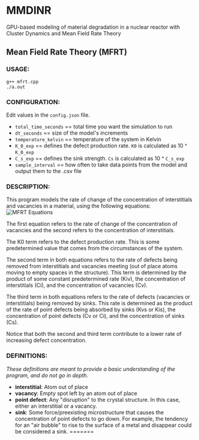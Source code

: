 # MMDINR
GPU-based modeling of material degradation in a nuclear reactor with Cluster Dynamics and Mean Field Rate Theory

## Mean Field Rate Theory (MFRT)
### USAGE: 
  ```
  g++ mfrt.cpp
  ./a.out
  ```

### CONFIGURATION:
  Edit values in the `config.json` file. 
 - `total_time_seconds` == total time you want the simulation to run
 - `dt_seconds` == size of the model's increments
 - `temperature_kelvin` == temperature of the system in Kelvin
 - `K_0_exp` == defines the defect production rate. `K0` is calculated as 10 ^ `K_0_exp`
 - `C_s_exp` == defines the sink strength. `Cs` is calculated as 10 ^ `C_s_exp`
 - `sample_interval` == how often to take data points from the model and output them to the .csv file
### DESCRIPTION:
This program models the rate of change of the concentration of interstitials and vacancies in a material, using the following equations: ![MFRT Equations](https://github.com/GeorgeConnorTheProgrammer/Mmdinr/assets/148592312/2d116231-c031-4122-a44b-e0581b6d63d3)

The first equation refers to the rate of change of the concentration of vacancies and the second refers to the concentration of interstitials. 

The K0 term refers to the defect production rate. This is some predetermined value that comes from the circumstances of the system. 

The second term in both equations refers to the rate of defects being removed from interstitials and vacancies meeting (out of place atoms moving to empty spaces in the structure). This term is determined by the product of some constant predetermined rate (Kiv), the concentration of interstitials (Ci), and the concentration of vacancies (Cv). 

The third term in both equations refers to the rate of defects (vacancies or interstitials) being removed by sinks. This rate is determined as the product of the rate of point defects being absorbed by sinks (Kvs or Kis), the concentration of point defects (Cv or Ci), and the concentration of sinks (Cs).

Notice that both the second and third term contribute to a lower rate of increasing defect concentration.

### DEFINITIONS:
_These definitions are meant to provide a basic understanding of the program, and do not go in depth._
- **interstitial**: Atom out of place
- **vacancy**: Empty spot left by an atom out of place
- **point defect**: Any "disruption" to the crystal structure. In this case, either an interstitial or a vacancy.
- **sink**: Some force/preexisting microstructure that causes the concentration of point defects to go down. For example, the tendency for an "air bubble" to rise to the surface of a metal and disappear could be considered a sink.
=======